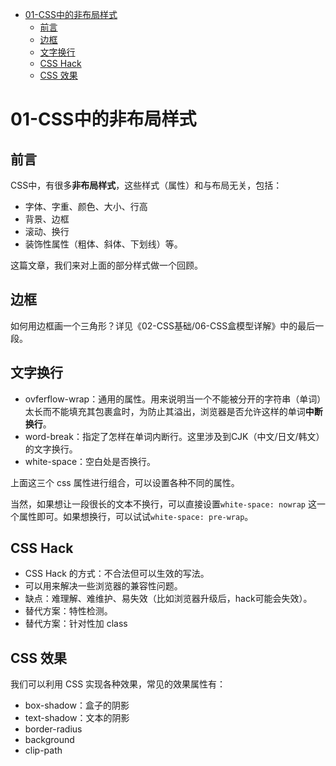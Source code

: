 - [01-CSS中的非布局样式](#01-css中的非布局样式)
  - [前言](#前言)
  - [边框](#边框)
  - [文字换行](#文字换行)
  - [CSS Hack](#css-hack)
  - [CSS 效果](#css-效果)

# 01-CSS中的非布局样式

## 前言

CSS中，有很多**非布局样式**，这些样式（属性）和与布局无关，包括：

- 字体、字重、颜色、大小、行高
- 背景、边框
- 滚动、换行
- 装饰性属性（粗体、斜体、下划线）等。

这篇文章，我们来对上面的部分样式做一个回顾。

## 边框

如何用边框画一个三角形？详见《02-CSS基础/06-CSS盒模型详解》中的最后一段。

## 文字换行

- ovferflow-wrap：通用的属性。用来说明当一个不能被分开的字符串（单词）太长而不能填充其包裹盒时，为防止其溢出，浏览器是否允许这样的单词**中断换行**。
- word-break：指定了怎样在单词内断行。这里涉及到CJK（中文/日文/韩文）的文字换行。
- white-space：空白处是否换行。

上面这三个 css 属性进行组合，可以设置各种不同的属性。

当然，如果想让一段很长的文本不换行，可以直接设置`white-space: nowrap` 这一个属性即可。如果想换行，可以试试`white-space: pre-wrap`。

## CSS Hack

- CSS Hack 的方式：不合法但可以生效的写法。
- 可以用来解决一些浏览器的兼容性问题。
- 缺点：难理解、难维护、易失效（比如浏览器升级后，hack可能会失效）。
- 替代方案：特性检测。
- 替代方案：针对性加 class

## CSS 效果

我们可以利用 CSS 实现各种效果，常见的效果属性有：

- box-shadow：盒子的阴影
- text-shadow：文本的阴影
- border-radius
- background
- clip-path